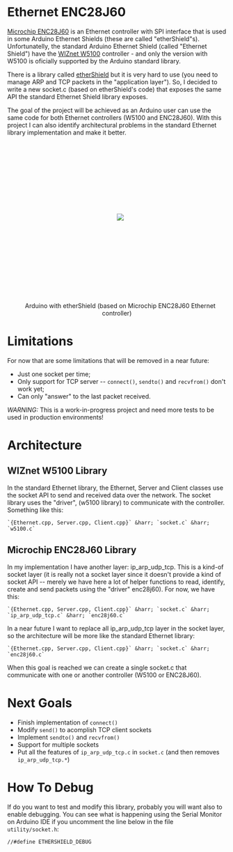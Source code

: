 Ethernet ENC28J60
==================

[Microchip ENC28J60](http://www.microchip.com/wwwproducts/Devices.aspx?dDocName=en022889) is an Ethernet controller with SPI interface that is used in some Arduino Ethernet Shields (these are called "etherShield"s). Unfortunatelly, the standard Arduino Ethernet Shield (called "Ethernet Shield") have the [WIZnet W5100](http://www.wiznet.co.kr/Sub_Modules/en/product/Product_Detail.asp?cate1=5&cate2=7&cate3=26&pid=1011) controller - and only the version with W5100 is oficially supported by the Arduino standard library.

There is a library called [etherShield](http://www.nuelectronics.com/download/projects/etherShield.zip) but it is very hard to use (you need to manage ARP and TCP packets in the "application layer"). So, I decided to write a new socket.c (based on etherShield's code) that exposes the same API the standard Ethernet Shield library exposes.

The goal of the project will be achieved as an Arduino user can use the same code for both Ethernet controllers (W5100 and ENC28J60). With this project I can also identify architectural problems in the standard Ethernet library implementation and make it better.


<div style="height: 350px; line-height: 350px; text-align: center">
    <img src="http://www.CursoDeArduino.com.br/media/ArduinoEthernetShield.jpg" style="vertical-alignt: middle; max-height: 100%" />
</div>
<br />
<div style="text-align: center">
    Arduino with etherShield (based on Microchip ENC28J60 Ethernet controller)
</div>


Limitations
===========

For now that are some limitations that will be removed in a near future:

- Just one socket per time;
- Only support for TCP server -- `connect()`, `sendto()` and `recvfrom()` don't work yet;
- Can only "answer" to the last packet received.

*WARNING:* This is a work-in-progress project and need more tests to be used in production environments!

Architecture
============

WIZnet W5100 Library
--------------------

In the standard Ethernet library, the Ethernet, Server and Client classes use the socket API to send and received data over the network. The socket library uses the "driver", (w5100 library) to communicate with the controller. Something like this:


    `{Ethernet.cpp, Server.cpp, Client.cpp}` &harr; `socket.c` &harr; `w5100.c`


Microchip ENC28J60 Library
--------------------------

In my implementation I have another layer: ip_arp_udp_tcp. This is a kind-of socket layer (it is really not a socket layer since it doesn't provide a kind of socket API -- merely we have here a lot of helper functions to read, identify, create and send packets using the "driver" enc28j60). For now, we have this:


    `{Ethernet.cpp, Server.cpp, Client.cpp}` &harr; `socket.c` &harr; `ip_arp_udp_tcp.c` &harr; `enc28j60.c`

In a near future I want to replace all ip_arp_udp_tcp layer in the socket layer, so the architecture will be more like the standard Ethernet library:


    `{Ethernet.cpp, Server.cpp, Client.cpp}` &harr; `socket.c` &harr; `enc28j60.c`

When this goal is reached we can create a single socket.c that communicate with one or another controller (W5100 or ENC28J60).

Next Goals
==========

- Finish implementation of `connect()`
- Modify `send()` to acomplish TCP client sockets
- Implement `sendto()` and `recvfrom()`
- Support for multiple sockets
- Put all the features of `ip_arp_udp_tcp.c` in `socket.c` (and then removes `ip_arp_udp_tcp.*`)


How To Debug
============

If do you want to test and modify this library, probably you will want also to enable debugging.
You can see what is happening using the Serial Monitor on Arduino IDE if you uncomment the line below in the file `utility/socket.h`:

    //#define ETHERSHIELD_DEBUG


